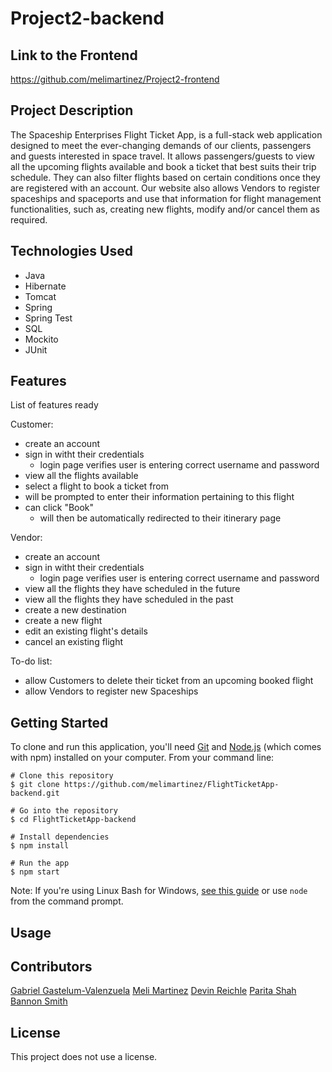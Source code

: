 # Project2-backend

## Link to the Frontend

https://github.com/melimartinez/Project2-frontend

## Project Description

The Spaceship Enterprises Flight Ticket App, is a full-stack web application designed to meet the ever-changing demands of our clients, passengers and guests interested in space travel. It allows passengers/guests to view all the upcoming flights available and book a ticket that best suits their trip schedule. They can also filter flights based on certain conditions once they are registered with an account. Our website also allows Vendors to register spaceships and spaceports and use that information for flight management functionalities, such as, creating new flights, modify and/or cancel them as required.

## Technologies Used

- Java
- Hibernate
- Tomcat
- Spring
- Spring Test
- SQL
- Mockito
- JUnit

## Features
List of features ready

Customer:
- create an account
- sign in witht their credentials
  - login page verifies user is entering correct username and password
- view all the flights available
- select a flight to book a ticket from
- will be prompted to enter their information pertaining to this flight
- can click "Book"
  - will then be automatically redirected to their itinerary page

Vendor:
- create an account
- sign in witht their credentials
  - login page verifies user is entering correct username and password
- view all the flights they have scheduled in the future
- view all the flights they have scheduled in the past
- create a new destination
- create a new flight
- edit an existing flight's details
- cancel an existing flight

To-do list:
- allow Customers to delete their ticket from an upcoming booked flight
- allow Vendors to register new Spaceships

## Getting Started

To clone and run this application, you'll need [Git](https://git-scm.com/) and [Node.js](https://nodejs.org/en/download/) (which comes with npm) installed on your computer. From your command line:

```
# Clone this repository
$ git clone https://github.com/melimartinez/FlightTicketApp-backend.git

# Go into the repository
$ cd FlightTicketApp-backend

# Install dependencies
$ npm install

# Run the app
$ npm start
```

Note: If you're using Linux Bash for Windows, [see this guide](https://www.howtogeek.com/261575/how-to-run-graphical-linux-desktop-applications-from-windows-10s-bash-shell/) or use `node` from the command prompt.

## Usage

## Contributors

[Gabriel Gastelum-Valenzuela](https://github.com/mgvalenzu)
[Meli Martinez](https://github.com/melimartinez)
[Devin Reichle](https://github.com/dreichle23)
[Parita Shah](https://github.com/prita5085)
[Bannon Smith](https://github.com/Bannonsmith)

## License
This project does not use a license.
